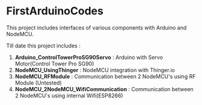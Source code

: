 # FirstArduinoCodes
This project includes interfaces of various components with Arduino and NodeMCU.

Till date this project includes :
1. **Arduino_ControlTowerProSG90Servo** : Arduino with Servo Motor(Control Tower Pro SG90)
2. **NodeMCU_UsingThinger** : NodeMCU integration with Thinger.io
3. **NodeMCU_RFModule** : Communication between 2 NodeMCU's using RF Module (Untested) 
4. **NodeMCU_2NodeMCU_WifiCommunication** : Communication between 2 NodeMCU's using internal Wifi(ESP8266)
